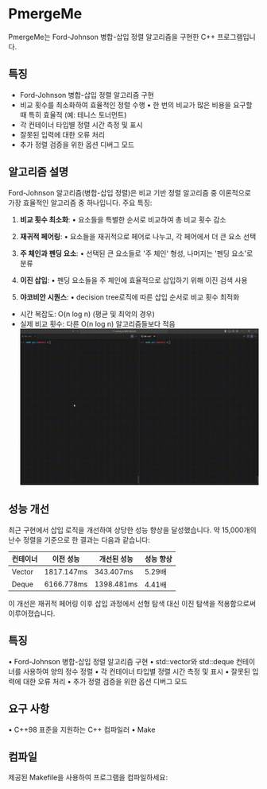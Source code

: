 # PmergeMe

PmergeMe는 Ford-Johnson 병합-삽입 정렬 알고리즘을 구현한 C++ 프로그램입니다.

## 특징

- Ford-Johnson 병합-삽입 정렬 알고리즘 구현
- 비교 횟수를 최소화하여 효율적인 정렬 수행
  • 한 번의 비교가 많은 비용을 요구할 때 특히 효율적 (예: 테니스 토너먼트)
- 각 컨테이너 타입별 정렬 시간 측정 및 표시
- 잘못된 입력에 대한 오류 처리
- 추가 정렬 검증을 위한 옵션 디버그 모드

## 알고리즘 설명

Ford-Johnson 알고리즘(병합-삽입 정렬)은 비교 기반 정렬 알고리즘 중 이론적으로 가장 효율적인 알고리즘 중 하나입니다. 주요 특징:

1. **비교 횟수 최소화**: 
   • 요소들을 특별한 순서로 비교하여 총 비교 횟수 감소

2. **재귀적 페어링**: 
   • 요소들을 재귀적으로 페어로 나누고, 각 페어에서 더 큰 요소 선택

3. **주 체인과 펜딩 요소**: 
   • 선택된 큰 요소들로 '주 체인' 형성, 나머지는 '펜딩 요소'로 분류

4. **이진 삽입**: 
   • 펜딩 요소들을 주 체인에 효율적으로 삽입하기 위해 이진 검색 사용

5. **야코비안 시퀀스**: 
   • decision tree로직에 따른 삽입 순서로 비교 횟수 최적화

- 시간 복잡도: O(n log n) (평균 및 최악의 경우)
- 실제 비교 횟수: 다른 O(n log n) 알고리즘들보다 적음
![PmergeMe Demo](./fordJohnson/binarySearch_performanceEnhancement.gif)

## 성능 개선

최근 구현에서 삽입 로직을 개선하여 상당한 성능 향상을 달성했습니다. 약 15,000개의 난수 정렬을 기준으로 한 결과는 다음과 같습니다:

| 컨테이너 | 이전 성능   | 개선된 성능  | 성능 향상 |
|----------|-------------|--------------|-----------|
| Vector   | 1817.147ms  | 343.407ms    | 5.29배    |
| Deque    | 6166.778ms  | 1398.481ms   | 4.41배    |

이 개선은 재귀적 페어링 이후 삽입 과정에서 선형 탐색 대신 이진 탐색을 적용함으로써 이루어졌습니다.

## 특징

• Ford-Johnson 병합-삽입 정렬 알고리즘 구현
• std::vector와 std::deque 컨테이너를 사용하여 양의 정수 정렬
• 각 컨테이너 타입별 정렬 시간 측정 및 표시
• 잘못된 입력에 대한 오류 처리
• 추가 정렬 검증을 위한 옵션 디버그 모드

## 요구 사항

• C++98 표준을 지원하는 C++ 컴파일러
• Make

## 컴파일

제공된 Makefile을 사용하여 프로그램을 컴파일하세요: